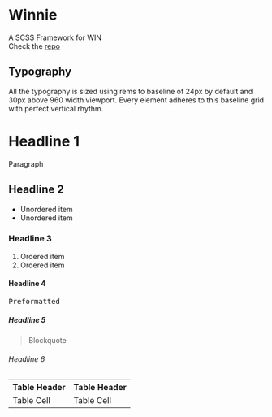 <div class="wrapper wrapper--large ta-center">
  <h1>Winnie</h1>
  <p>A SCSS Framework for WIN<br>Check the <a href='https://www.github.com/hspencer/winnie'>repo</a></p>
</div>

<h2>Typography</h2>

<p>
  All the typography is sized using rems to baseline of 24px by default and 30px above 960 width viewport. Every element adheres to this baseline grid with perfect vertical rhythm.
</p>

<h1>Headline 1</h1>

<p>
  Paragraph
</p>

<h2>Headline 2</h2>

<ul>
  <li>Unordered item</li>
  <li>Unordered item</li>
</ul>

<h3>Headline 3</h3>

<ol>
  <li>Ordered item</li>
  <li>Ordered item</li>
</ol>

<h4>Headline 4</h4>

<pre>
Preformatted
</pre>

<h5>Headline 5</h5>

<blockquote>
  Blockquote
</blockquote>

  <h6>Headline 6</h6>

<table>
  <tr>
    <th>Table Header</th>
    <th>Table Header</th>
  </tr>
  <tr>
    <td>Table Cell</td>
    <td>Table Cell</td>
  </tr>
</table>
